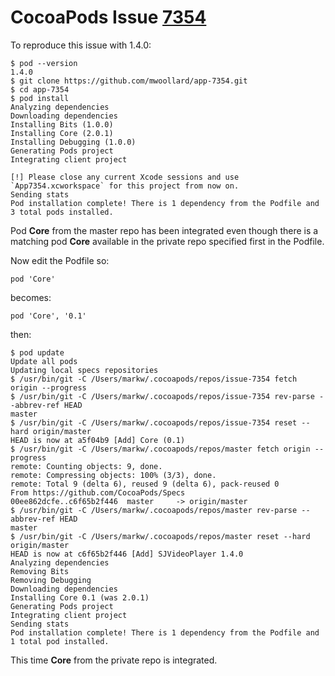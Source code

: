#  CocoaPods Issue [7354](https://github.com/CocoaPods/CocoaPods/issues/7354)
To reproduce this issue with 1.4.0:

```
$ pod --version
1.4.0
$ git clone https://github.com/mwoollard/app-7354.git
$ cd app-7354
$ pod install
Analyzing dependencies
Downloading dependencies
Installing Bits (1.0.0)
Installing Core (2.0.1)
Installing Debugging (1.0.0)
Generating Pods project
Integrating client project

[!] Please close any current Xcode sessions and use `App7354.xcworkspace` for this project from now on.
Sending stats
Pod installation complete! There is 1 dependency from the Podfile and 3 total pods installed.
```
Pod **Core** from the master repo has been integrated even though there is a matching pod **Core** available in the private repo specified first in the Podfile.

Now edit the Podfile so:

```
pod 'Core'
```
becomes:

```
pod 'Core', '0.1'
```
then:

```
$ pod update
Update all pods
Updating local specs repositories
$ /usr/bin/git -C /Users/markw/.cocoapods/repos/issue-7354 fetch origin --progress
$ /usr/bin/git -C /Users/markw/.cocoapods/repos/issue-7354 rev-parse --abbrev-ref HEAD
master
$ /usr/bin/git -C /Users/markw/.cocoapods/repos/issue-7354 reset --hard origin/master
HEAD is now at a5f04b9 [Add] Core (0.1)
$ /usr/bin/git -C /Users/markw/.cocoapods/repos/master fetch origin --progress
remote: Counting objects: 9, done.
remote: Compressing objects: 100% (3/3), done.
remote: Total 9 (delta 6), reused 9 (delta 6), pack-reused 0
From https://github.com/CocoaPods/Specs
00ee862dcfe..c6f65b2f446  master     -> origin/master
$ /usr/bin/git -C /Users/markw/.cocoapods/repos/master rev-parse --abbrev-ref HEAD
master
$ /usr/bin/git -C /Users/markw/.cocoapods/repos/master reset --hard origin/master
HEAD is now at c6f65b2f446 [Add] SJVideoPlayer 1.4.0
Analyzing dependencies
Removing Bits
Removing Debugging
Downloading dependencies
Installing Core 0.1 (was 2.0.1)
Generating Pods project
Integrating client project
Sending stats
Pod installation complete! There is 1 dependency from the Podfile and 1 total pod installed.
```
This time **Core** from the private repo is integrated.
